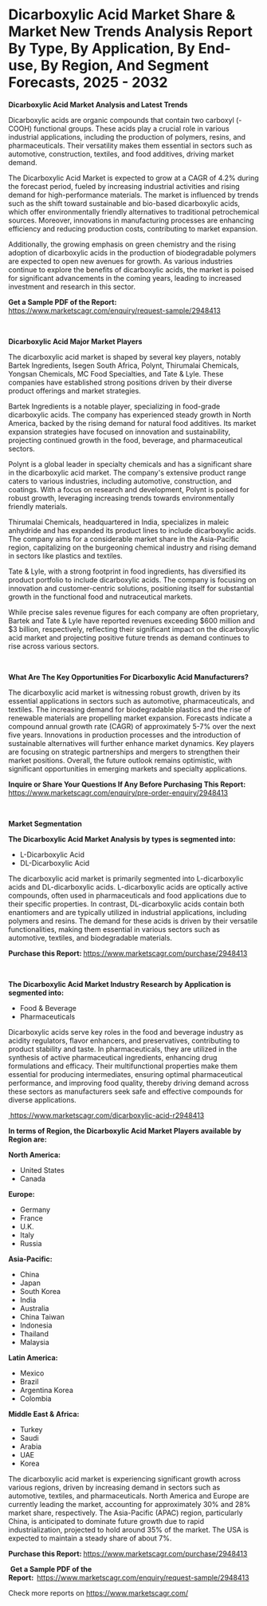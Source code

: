 <p><h1>Dicarboxylic Acid Market Share & Market New Trends Analysis Report By Type, By Application, By End-use, By Region, And Segment Forecasts, 2025 - 2032</h1></p><p><strong>Dicarboxylic Acid Market Analysis and Latest Trends</strong></p>
<p><p>Dicarboxylic acids are organic compounds that contain two carboxyl (-COOH) functional groups. These acids play a crucial role in various industrial applications, including the production of polymers, resins, and pharmaceuticals. Their versatility makes them essential in sectors such as automotive, construction, textiles, and food additives, driving market demand.</p><p>The Dicarboxylic Acid Market is expected to grow at a CAGR of 4.2% during the forecast period, fueled by increasing industrial activities and rising demand for high-performance materials. The market is influenced by trends such as the shift toward sustainable and bio-based dicarboxylic acids, which offer environmentally friendly alternatives to traditional petrochemical sources. Moreover, innovations in manufacturing processes are enhancing efficiency and reducing production costs, contributing to market expansion.</p><p>Additionally, the growing emphasis on green chemistry and the rising adoption of dicarboxylic acids in the production of biodegradable polymers are expected to open new avenues for growth. As various industries continue to explore the benefits of dicarboxylic acids, the market is poised for significant advancements in the coming years, leading to increased investment and research in this sector.</p></p>
<p><strong>Get a Sample PDF of the Report:&nbsp;</strong> <a href="https://www.marketscagr.com/enquiry/request-sample/2948413?utm_campaign=2462&utm_medium=2&utm_source=Github&utm_content=ia&utm_term=12032025&utm_id=dicarboxylic-acid">https://www.marketscagr.com/enquiry/request-sample/2948413</a></p>
<p>&nbsp;</p>
<p><strong>Dicarboxylic Acid Major Market Players</strong></p>
<p><p>The dicarboxylic acid market is shaped by several key players, notably Bartek Ingredients, Isegen South Africa, Polynt, Thirumalai Chemicals, Yongsan Chemicals, MC Food Specialties, and Tate & Lyle. These companies have established strong positions driven by their diverse product offerings and market strategies.</p><p>Bartek Ingredients is a notable player, specializing in food-grade dicarboxylic acids. The company has experienced steady growth in North America, backed by the rising demand for natural food additives. Its market expansion strategies have focused on innovation and sustainability, projecting continued growth in the food, beverage, and pharmaceutical sectors.</p><p>Polynt is a global leader in specialty chemicals and has a significant share in the dicarboxylic acid market. The company's extensive product range caters to various industries, including automotive, construction, and coatings. With a focus on research and development, Polynt is poised for robust growth, leveraging increasing trends towards environmentally friendly materials.</p><p>Thirumalai Chemicals, headquartered in India, specializes in maleic anhydride and has expanded its product lines to include dicarboxylic acids. The company aims for a considerable market share in the Asia-Pacific region, capitalizing on the burgeoning chemical industry and rising demand in sectors like plastics and textiles.</p><p>Tate & Lyle, with a strong footprint in food ingredients, has diversified its product portfolio to include dicarboxylic acids. The company is focusing on innovation and customer-centric solutions, positioning itself for substantial growth in the functional food and nutraceutical markets.</p><p>While precise sales revenue figures for each company are often proprietary, Bartek and Tate & Lyle have reported revenues exceeding $600 million and $3 billion, respectively, reflecting their significant impact on the dicarboxylic acid market and projecting positive future trends as demand continues to rise across various sectors.</p></p>
<p>&nbsp;</p>
<p><strong>What Are The Key Opportunities For Dicarboxylic Acid Manufacturers?</strong></p>
<p><p>The dicarboxylic acid market is witnessing robust growth, driven by its essential applications in sectors such as automotive, pharmaceuticals, and textiles. The increasing demand for biodegradable plastics and the rise of renewable materials are propelling market expansion. Forecasts indicate a compound annual growth rate (CAGR) of approximately 5-7% over the next five years. Innovations in production processes and the introduction of sustainable alternatives will further enhance market dynamics. Key players are focusing on strategic partnerships and mergers to strengthen their market positions. Overall, the future outlook remains optimistic, with significant opportunities in emerging markets and specialty applications.</p></p>
<p><strong>Inquire or Share Your Questions If Any Before Purchasing This Report:</strong> <a href="https://www.marketscagr.com/enquiry/pre-order-enquiry/2948413?utm_campaign=2462&utm_medium=2&utm_source=Github&utm_content=ia&utm_term=12032025&utm_id=dicarboxylic-acid">https://www.marketscagr.com/enquiry/pre-order-enquiry/2948413</a></p>
<p>&nbsp;</p>
<p><strong>Market Segmentation</strong></p>
<p><strong>The Dicarboxylic Acid Market Analysis by types is segmented into:</strong></p>
<p><ul><li>L-Dicarboxylic Acid</li><li>DL-Dicarboxylic Acid</li></ul></p>
<p><p>The dicarboxylic acid market is primarily segmented into L-dicarboxylic acids and DL-dicarboxylic acids. L-dicarboxylic acids are optically active compounds, often used in pharmaceuticals and food applications due to their specific properties. In contrast, DL-dicarboxylic acids contain both enantiomers and are typically utilized in industrial applications, including polymers and resins. The demand for these acids is driven by their versatile functionalities, making them essential in various sectors such as automotive, textiles, and biodegradable materials.</p></p>
<p><strong>Purchase this Report:&nbsp;</strong><a href="https://www.marketscagr.com/purchase/2948413?utm_campaign=2462&utm_medium=2&utm_source=Github&utm_content=ia&utm_term=12032025&utm_id=dicarboxylic-acid">https://www.marketscagr.com/purchase/2948413</a></p>
<p>&nbsp;</p>
<p><strong>The Dicarboxylic Acid Market Industry Research by Application is segmented into:</strong></p>
<p><ul><li>Food & Beverage</li><li>Pharmaceuticals</li></ul></p>
<p><p>Dicarboxylic acids serve key roles in the food and beverage industry as acidity regulators, flavor enhancers, and preservatives, contributing to product stability and taste. In pharmaceuticals, they are utilized in the synthesis of active pharmaceutical ingredients, enhancing drug formulations and efficacy. Their multifunctional properties make them essential for producing intermediates, ensuring optimal pharmaceutical performance, and improving food quality, thereby driving demand across these sectors as manufacturers seek safe and effective compounds for diverse applications.</p></p>
<p><a href="https://www.marketscagr.com/dicarboxylic-acid-r2948413?utm_campaign=2462&utm_medium=2&utm_source=Github&utm_content=ia&utm_term=12032025&utm_id=dicarboxylic-acid">&nbsp;https://www.marketscagr.com/dicarboxylic-acid-r2948413</a></p>
<p><strong>In terms of Region, the Dicarboxylic Acid Market Players available by Region are:</strong></p>
<p>
    <p> <strong> North America: </strong>
        <ul>
            <li>United States</li>
            <li>Canada</li>
        </ul>
        </p> 
    <p> <strong> Europe: </strong>
        <ul>
            <li>Germany</li>
            <li>France</li>
            <li>U.K.</li>
            <li>Italy</li>
            <li>Russia</li>
        </ul>
        </p> 
    <p> <strong> Asia-Pacific: </strong>
        <ul>
            <li>China</li>
            <li>Japan</li>
            <li>South Korea</li>
            <li>India</li>
            <li>Australia</li>
            <li>China Taiwan</li>
            <li>Indonesia</li>
            <li>Thailand</li>
            <li>Malaysia</li>
        </ul>
        </p> 
    <p> <strong> Latin America: </strong>
        <ul>
            <li>Mexico</li>
            <li>Brazil</li>
            <li>Argentina Korea</li>
            <li>Colombia</li>
        </ul>
        </p> 
    <p> <strong> Middle East & Africa: </strong>
        <ul>
            <li>Turkey</li>
            <li>Saudi</li>
            <li>Arabia</li>
            <li>UAE</li>
            <li>Korea</li>
        </ul>
    </p>
    </p>
<p><p>The dicarboxylic acid market is experiencing significant growth across various regions, driven by increasing demand in sectors such as automotive, textiles, and pharmaceuticals. North America and Europe are currently leading the market, accounting for approximately 30% and 28% market share, respectively. The Asia-Pacific (APAC) region, particularly China, is anticipated to dominate future growth due to rapid industrialization, projected to hold around 35% of the market. The USA is expected to maintain a steady share of about 7%.</p></p>
<p><strong>Purchase this Report: </strong><a href="https://www.marketscagr.com/purchase/2948413?utm_campaign=2462&utm_medium=2&utm_source=Github&utm_content=ia&utm_term=12032025&utm_id=dicarboxylic-acid">https://www.marketscagr.com/purchase/2948413</a></p>
<p>&nbsp;<strong>Get a Sample PDF of the Report:&nbsp;&nbsp;</strong><a href="https://www.marketscagr.com/enquiry/request-sample/2948413?utm_campaign=2462&utm_medium=2&utm_source=Github&utm_content=ia&utm_term=12032025&utm_id=dicarboxylic-acid">https://www.marketscagr.com/enquiry/request-sample/2948413</a></p>
<p><strong></strong></p>
<p>Check more reports on <a href="https://www.marketscagr.com/?utm_campaign=2462&utm_medium=2&utm_source=Github&utm_content=ia&utm_term=12032025&utm_id=dicarboxylic-acid">https://www.marketscagr.com/</a></p>